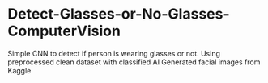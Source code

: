 # Detect-Glasses-or-No-Glasses-ComputerVision

Simple CNN to detect if person is wearing glasses or not. Using preprocessed clean dataset with classified AI Generated facial images from Kaggle
